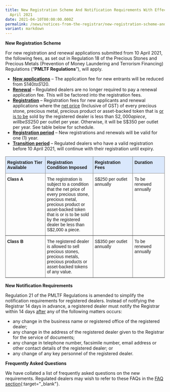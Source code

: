 ```yaml
---
title: New Registration Scheme And Notification Requirements With Effect From 10
  April 2021
date: 2021-04-10T00:00:00.000Z
permalink: /news/notices-from-the-registrar/new-registration-scheme-and-notification-requirements-10-apr-2021/
variant: markdown
---
```

**New Registration Scheme** <br>

For new registration and renewal applications submitted from 10 April 2021, the following fees, as set out in Regulation 18 of the Precious Stones and Precious Metals (Prevention of Money Laundering and Terrorism Financing) Regulations (“**PMLTF Regulations**”), will apply.

- **<u>New applications</u>** – The application fee for new entrants will be reduced from S$140 to S$120.
- **<u>Renewal</u>**  – Regulated dealers are no longer required to pay a renewal application fee. This will be factored into the registration fees.
- **<u>Registration</u>** – Registration fees for new applicants and renewal applications where the <u>net price</u> (Inclusive of GST) of every precious stone, precious metal, precious product or asset-backed token that is <u>or is to be</u> sold by the registered dealer is less than S$2,000 a piece, will be SS$250 per outlet per year. Otherwise, it will be S$350 per outlet per year. See table below for schedule.
- **<u>Registration period</u>** – New registrations and renewals will be valid for one (1) year.
- **<u>Transition period</u>** – Regulated dealers who have a valid registration before 10 April 2021, will continue with their registration until expiry.

<style type="text/css">
.tg  {border-collapse:collapse;border-spacing:0;}
.tg td{border-color:black;border-style:solid;border-width:1px;font-family:Arial, sans-serif;font-size:14px;
  overflow:hidden;padding:10px 5px;word-break:normal;}
.tg th{border-color:black;border-style:solid;border-width:1px;font-family:Arial, sans-serif;font-size:14px;
  font-weight:normal;overflow:hidden;padding:10px 5px;word-break:normal;}
.tg .tg-fzo1{background-color:#DAE8FC;border-color:inherit;font-weight:bold;text-align:left;vertical-align:top}
.tg .tg-fymr{border-color:inherit;font-weight:bold;text-align:left;vertical-align:top}
.tg .tg-0pky{border-color:inherit;text-align:left;vertical-align:top}
</style>
<table class="tg" style="undefined;table-layout: fixed; width: 100%">
<colgroup>
<col style="width: 25%">
<col style="width: 30%">
<col style="width: 25%">
<col style="width: 20%">
</colgroup>
<thead>
  <tr>
    <th class="tg-fzo1">Registration Tier Available</th>
    <th class="tg-fzo1">Registration Condition Imposed </th>
    <th class="tg-fzo1">Registration Fees</th>
    <th class="tg-fzo1">Duration</th>
  </tr>
</thead>
<tbody>
  <tr>
    <td class="tg-fymr" rowspan="2">Class A</td>
    <td class="tg-0pky" rowspan="2">The registration is subject to a condition that the net price of every precious stone, precious metal, precious product or asset-backed token that is or is to be sold by the registered dealer be less than S$2,000 a piece.</td>
    <td class="tg-0pky" rowspan="2">S$250 per outlet annually</td>
    <td class="tg-0pky" rowspan="2">To be renewed annually</td>
  </tr>
  <tr>
  </tr>
  <tr>
    <td class="tg-fymr" rowspan="2">Class B</td>
    <td class="tg-0pky" rowspan="2">The registered dealer is allowed to sell precious stones, precious metals, precious products or asset-backed tokens of any value.</td>
    <td class="tg-0pky" rowspan="2">S$350 per outlet annually</td>
    <td class="tg-0pky" rowspan="2">To be renewed annually</td>
  </tr>
  <tr>
  </tr>
</tbody>
</table>

**New Notification Requirements**

Regulation 21 of the PMLTF Regulations is amended to simplify the notification requirements for registered dealers. Instead of notifying the Registrar 14 days in advance, a registered dealer must notify the Registrar within 14 days <u>after</u> any of the following matters occurs:

- any change in the business name or registered office of the registered dealer;
- any change in the address of the registered dealer given to the Registrar for the service of documents;
- any change in telephone number, facsimile number, email address or other contact details of the registered dealer; or
- any change of any key personnel of the registered dealer.

**Frequently Asked Questions**
 
We have collated a list of frequently asked questions on the new requirements. Regulated dealers may wish to refer to these FAQs in the [FAQ section](https://console.apac.sabio.cloud/FAQ/index.aspx?p=64759355){:target="_blank"}.
